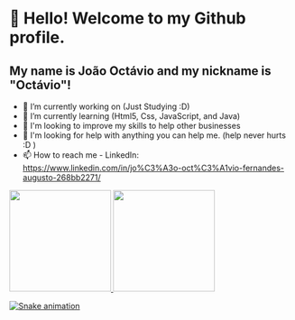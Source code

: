 # 👋 Hello! Welcome to my Github profile.
## My name is João Octávio and my nickname is "Octávio"!

- 🔭 I’m currently working on (Just Studying :D)
- 🌱 I’m currently learning (Html5, Css, JavaScript, and Java)
- 👯 I'm looking to improve my skills to help other businesses
- 🤔 I'm looking for help with anything you can help me. (help never hurts :D )
- 📫 How to reach me - LinkedIn: https://www.linkedin.com/in/jo%C3%A3o-oct%C3%A1vio-fernandes-augusto-268bb2271/

<div>
<a href="https://github.com/seu-usuário-aqui">
<img loading="lazy" height="180em" src="https://github-readme-stats.vercel.app/api/top-langs/?username=octferndev&layout=compact&langs_count=7&theme=dracula"/>
<img loading="lazy" height="180em" src="https://github-readme-stats.vercel.app/api?username=octferndev&show_icons=true&theme=dracula&include_all_commits=true&count_private=true"/>
</div>

![Snake animation](https://github.com/octferndev/octferndev/blob/output/github-contribution-grid-snake.svg)
